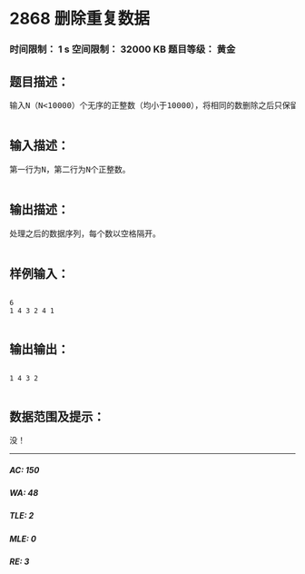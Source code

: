 # 2868 删除重复数据   
### 时间限制： 1 s     空间限制： 32000 KB     题目等级： 黄金  
## 题目描述：  

<pre>
输入N（N<10000）个无序的正整数（均小于10000），将相同的数删除之后只保留一个，按原顺序输出处理之后的序列。

</pre>
  
  
## 输入描述：  

<pre>
第一行为N，第二行为N个正整数。

</pre>
  
  
## 输出描述：  

<pre>
处理之后的数据序列，每个数以空格隔开。

</pre>
  
  
## 样例输入：  

<pre><code>
6
1 4 3 2 4 1

</code></pre>
  
  
## 输出输出：  

<pre><code>
1 4 3 2

</code></pre>
  
  
## 数据范围及提示：  

<pre>
没！
</pre>
  
  
***  

##### AC: 150  
##### WA: 48  
##### TLE: 2  
##### MLE: 0  
##### RE: 3  
